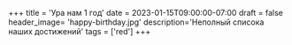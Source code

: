 +++
title = 'Ура нам 1 год'
date = 2023-01-15T09:00:00-07:00
draft = false
header_image= 'happy-birthday.jpg'
description='Неполный списока наших достижений'
tags = ['red']
+++

